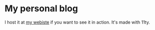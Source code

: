 # My personal blog

I host it at [my webiste](https://pbern.xyz) if you want to see it in action.
It's made with 11ty.